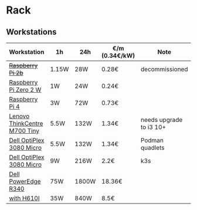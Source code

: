 # Rack

## Workstations

| Workstation | 1h | 24h | €/m (0.34€/kW) | Note
|----------|----------|----------|----------|----------|
| ~~[Raspberry Pi 2b](https://www.raspberrypi.com/products/raspberry-pi-2-model-b/)~~ | 1.15W | 28W | 0.28€ | decommissioned
| [Raspberry Pi Zero 2 W](https://www.raspberrypi.com/products/raspberry-pi-zero-2-w/) | 1W | 24W | 0.24€ |
| [Raspberry Pi 4](https://www.raspberrypi.com/products/raspberry-pi-4-model-b/) | 3W | 72W | 0.73€ |
| [Lenovo ThinkCentre M700 Tiny](https://www.lenovo.com/de/de/p/desktops/thinkcentre/m-series-tiny/thinkcentre-m700/11tc1mtm700) | 5.5W | 132W | 1.34€ | needs upgrade to i3 10+
| [Dell OptiPlex 3080 Micro](https://www.dell.com/support/home/de-de/product-support/product/optiplex-3080-micro/overview) | 5.5W | 132W | 1.34€ | Podman quadlets
| [Dell OptiPlex 3080 Micro](https://www.dell.com/support/home/de-de/product-support/product/optiplex-3080-micro/overview) | 9W | 216W | 2.2€ | k3s
| [Dell PowerEdge R340](https://www.dell.com/de-at/shop/poweredge-server/poweredge-r340-rack-server/spd/poweredge-r340/emea_r340_vi_vp) | 75W | 1800W | 18.36€ |
| [with H610I](https://www.gigabyte.com/de/Motherboard/H610I-DDR4-rev-10#kf) | 35W | 840W | 8.5€ |
